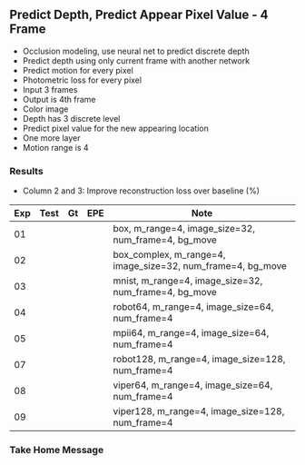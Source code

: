 ## Predict Depth, Predict Appear Pixel Value - 4 Frame 

- Occlusion modeling, use neural net to predict discrete depth 
- Predict depth using only current frame with another network
- Predict motion for every pixel
- Photometric loss for every pixel
- Input 3 frames
- Output is 4th frame
- Color image
- Depth has 3 discrete level
- Predict pixel value for the new appearing location
- One more layer
- Motion range is 4

### Results

- Column 2 and 3: Improve reconstruction loss over baseline (%) 

| Exp  | Test | Gt   | EPE  | Note |
| ---- | ---- | ---- | ---- | ---- | 
| 01   |  |  |  | box, m_range=4, image_size=32, num_frame=4, bg_move |
| 02   |  |  |  | box_complex, m_range=4, image_size=32, num_frame=4, bg_move |
| 03   |  |  |  | mnist, m_range=4, image_size=32, num_frame=4, bg_move |
| 04   |  |  |  | robot64, m_range=4, image_size=64, num_frame=4 |
| 05   |  |  |  | mpii64, m_range=4, image_size=64, num_frame=4 |
| 07   |  |  |  | robot128, m_range=4, image_size=128, num_frame=4 |
| 08   |  |  |  | viper64, m_range=4, image_size=64, num_frame=4 |
| 09   |  |  |  | viper128, m_range=4, image_size=128, num_frame=4 |

### Take Home Message

